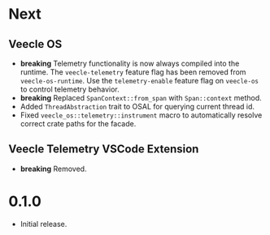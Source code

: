 # Next

## Veecle OS

* **breaking** Telemetry functionality is now always compiled into the runtime.
  The `veecle-telemetry` feature flag has been removed from `veecle-os-runtime`.
  Use the `telemetry-enable` feature flag on `veecle-os` to control telemetry behavior.
* **breaking** Replaced `SpanContext::from_span` with `Span::context` method.
* Added `ThreadAbstraction` trait to OSAL for querying current thread id.
* Fixed `veecle_os::telemetry::instrument` macro to automatically resolve correct crate paths for the facade.

## Veecle Telemetry VSCode Extension

* **breaking** Removed.

# 0.1.0

* Initial release.
